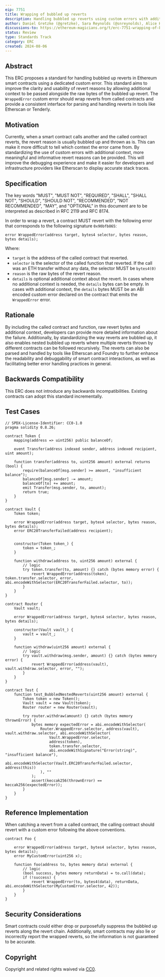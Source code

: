 ```yaml
---
eip: 7751
title: Wrapping of bubbled up reverts
description: Handling bubbled up reverts using custom errors with additional context
author: Daniel Gretzke (@gretzke), Sara Reynolds (@snreynolds), Alice Henshaw (@hensha256), Marko Veniger <marko.veniger@tenderly.co>, Hadrien Croubois (@Amxx)
discussions-to: https://ethereum-magicians.org/t/erc-7751-wrapping-of-bubbled-up-reverts/20740
status: Review
type: Standards Track
category: ERC
created: 2024-08-06
---
```


## Abstract

This ERC proposes a standard for handling bubbled up reverts in Ethereum smart contracts using a dedicated custom error. This standard aims to improve the clarity and usability of revert reasons by allowing additional context to be passed alongside the raw bytes of the bubbled up revert. The `WrappedError` custom error should wrap reverts from called contracts and provide a consistent interface for parsing and handling reverts in tools like Etherscan or Tenderly.

## Motivation

Currently, when a smart contract calls another and the called contract reverts, the revert reason is usually bubbled up and thrown as is. This can make it more difficult to tell which context the error came from. By standardizing the use of custom errors with additional context, more meaningful and informative revert reasons can be provided. This will improve the debugging experience and make it easier for developers and infrastructure providers like Etherscan to display accurate stack traces.

## Specification

The key words "MUST", "MUST NOT", "REQUIRED", "SHALL", "SHALL NOT", "SHOULD", "SHOULD NOT", "RECOMMENDED", "NOT RECOMMENDED", "MAY", and "OPTIONAL" in this document are to be interpreted as described in RFC 2119 and RFC 8174.

In order to wrap a revert, a contract MUST revert with the following error that corresponds to the following signature `0x90bfb865`:

```solidity
error WrappedError(address target, bytes4 selector, bytes reason, bytes details);
```

Where:

- `target` is the address of the called contract that reverted.
- `selector` is the selector of the called function that reverted. If the call was an ETH transfer without any data, the selector MUST be `bytes4(0)`
- `reason` is the raw bytes of the revert reason.
- `details` is optional additional context about the revert. In cases where no additional context is needed, the `details` bytes can be empty. In cases with additional context, the `details` bytes MUST be an ABI encoded custom error declared on the contract that emits the `WrappedError` error.

## Rationale

By including the called contract and function, raw revert bytes and additional context, developers can provide more detailed information about the failure. Additionally, by standardizing the way reverts are bubbled up, it also enables nested bubbled up reverts where multiple reverts thrown by different contracts can be followed recursively. The reverts can also be parsed and handled by tools like Etherscan and Foundry to further enhance the readability and debuggability of smart contract interactions, as well as facilitating better error handling practices in general.

## Backwards Compatibility

This ERC does not introduce any backwards incompatibilities. Existing contracts can adopt this standard incrementally.

## Test Cases

```solidity
// SPDX-License-Identifier: CC0-1.0
pragma solidity 0.8.26;

contract Token {
    mapping(address => uint256) public balanceOf;

    event Transfer(address indexed sender, address indexed recipient, uint amount);

    function transfer(address to, uint256 amount) external returns (bool) {
        require(balanceOf[msg.sender] >= amount, "insufficient balance");
        balanceOf[msg.sender] -= amount;
        balanceOf[to] += amount;
        emit Transfer(msg.sender, to, amount);
        return true;
    }
}

contract Vault {
    Token token;

    error WrappedError(address target, bytes4 selector, bytes reason, bytes details);
    error ERC20TransferFailed(address recipient);


    constructor(Token token_) {
        token = token_;
    }

    function withdraw(address to, uint256 amount) external {
        // logic
        try token.transfer(to, amount) {} catch (bytes memory error) {
            revert WrappedError(address(token), token.transfer.selector, error, abi.encodeWithSelector(ERC20TransferFailed.selector, to));
        }
    }
}

contract Router {
    Vault vault;

    error WrappedError(address target, bytes4 selector, bytes reason, bytes details);

    constructor(Vault vault_) {
        vault = vault_;
    }

    function withdraw(uint256 amount) external {
        // logic
        try vault.withdraw(msg.sender, amount) {} catch (bytes memory error) {
            revert WrappedError(address(vault), vault.withdraw.selector, error, "");
        }
    }
}

contract Test {
    function test_BubbledNestedReverts(uint256 amount) external {
        Token token = new Token();
        Vault vault = new Vault(token);
        Router router = new Router(vault);

        try router.withdraw(amount) {} catch (bytes memory thrownError) {
            bytes memory expectedError = abi.encodeWithSelector(
                Router.WrappedError.selector, address(vault), vault.withdraw.selector, abi.encodeWithSelector(
                    Vault.WrappedError.selector,
                    address(token),
                    token.transfer.selector,
                    abi.encodeWithSignature("Error(string)", "insufficient balance"),
                    abi.encodeWithSelector(Vault.ERC20TransferFailed.selector, address(this))
                ), ""
            );
            assert(keccak256(thrownError) == keccak256(expectedError));
        }
    }
}
```

## Reference Implementation

When catching a revert from a called contract, the calling contract should revert with a custom error following the above conventions.

```solidity
contract Foo {

    error WrappedError(address target, bytes4 selector, bytes reason, bytes details);
    error MyCustomError(uint256 x);

    function foo(address to, bytes memory data) external {
        // logic
        (bool success, bytes memory returnData) = to.call(data);
        if (!success) {
            revert WrappedError(to, bytes4(data), returnData, abi.encodeWithSelector(MyCustomError.selector, 42));
        }
    }
}
```

## Security Considerations

Smart contracts could either drop or purposefully suppress the bubbled up reverts along the revert chain. Additionally, smart contracts may also lie or incorrectly report the wrapped reverts, so the information is not guaranteed to be accurate.

## Copyright

Copyright and related rights waived via [CC0](../LICENSE.md).
